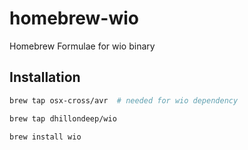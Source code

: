 # homebrew-wio

Homebrew Formulae for wio binary

## Installation

```bash
brew tap osx-cross/avr  # needed for wio dependency
```

```bash
brew tap dhillondeep/wio
```

```bash
brew install wio
```

